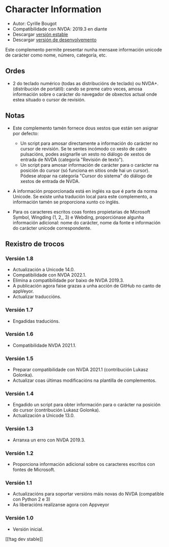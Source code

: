 # Character Information #

* Autor: Cyrille Bougot
* Compatibilidade con NVDA: 2019.3 en diante
* Descargar [versión estable][1]
* Descargar [versión de desenvolvemento][2]

Este complemento permite presentar nunha mensaxe información unicode de
carácter como nome, número, categoría, etc.


## Ordes

* 2 do teclado numérico (todas as distribucións de teclado) ou
  NVDA+. (distribución de portátil): cando se preme catro veces, amosa
  información sobre o carácter do navegador de obxectos actual onde estea
  situado o cursor de revisión.


## Notas

* Este complemento tamén fornece dous xestos que están sen asignar por
  defecto:

    * Un script para amosar directamente a información do carácter no cursor
      de revisión. Se te sentes incómodo co xesto de catro pulsacións, podes
      asignarlle un xesto no diálogo de xestos de entrada de NVDA (categoría
      "Revisión de texto").
    * Un script para amosar información de carácter para o carácter na
      posición do cursor (só funciona en sitios onde hai un cursor). Pódese
      atopar na categoría "Cursor do sistema" do diálogo de xestos de
      entrada de NVDA.

* A información proporcionada está en inglés xa que é parte da norma
  Unicode. Se existe unha tradución local para este complemento, a
  información tamén se proporciona xunto co inglés.
* Para os caracteres escritos coas fontes propietarias de Microsoft Symbol,
  Wingding (1, 2,, 3) e Webding, proporciónase algunha información
  adicional: nome do carácter, nome da fonte e información do carácter
  unicode correspondente.


## Rexistro de trocos

### Versión 1.8

* Actualización a Unicode 14.0.
* Compatibilidade con NVDA 2022.1.
* Elimina a compatibilidade por baixo de NVDA 2019.3.
* A publicación agora faise grazas a unha acción de GitHub no canto de
  appVeyor.
* Actualizar traduccións.

### Versión 1.7

* Engadidas traducións.

### Versión 1.6

* Compatibilidade NVDA 2021.1.

### Versión 1.5

* Preparar compatibilidade con NVDA 2021.1 (contribución Lukasz Golonka).
* Actualizar coas últimas modificacións na plantilla de complementos.

### Versión 1.4

* Engadido un script para obter información para o carácter na posición do
  cursor (contribución Lukasz Golonka).
* Actualización a Unicode 13.0.

### Versión 1.3

* Arranxa un erro con NVDA 2019.3.


### Versión 1.2

* Proporciona información adicional sobre os caracteres escritos con fontes
  de Microsoft.


### Versión 1.1

* Actualizacións para soportar versións máis novas do NVDA (compatible con
  Python 2 e 3)
* As liberacións realízanse agora con Appveyor


### Versión 1.0

* Versión inicial.

[[!tag dev stable]]

[1]: https://addons.nvda-project.org/files/get.php?file=chari

[2]: https://addons.nvda-project.org/files/get.php?file=chari-dev
